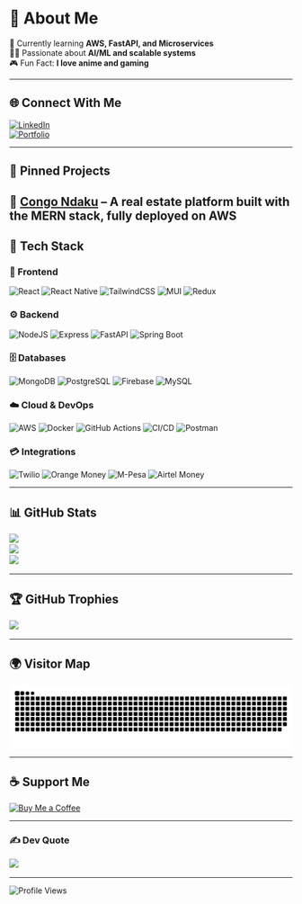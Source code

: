 # 💫 About Me
🌱 Currently learning **AWS, FastAPI, and Microservices**  
👨‍💻 Passionate about **AI/ML and scalable systems**  
🎮 Fun Fact: **I love anime and gaming**  

---

## 🌐 Connect With Me
[![LinkedIn](https://img.shields.io/badge/LinkedIn-%230077B5.svg?logo=linkedin&logoColor=white)](https://linkedin.com/in/youssouf-yogue/)  
[![Portfolio](https://img.shields.io/badge/🌍%20Portfolio-%23000000.svg?style=for-the-badge)](https://www.congondaku.com/)  

---

## 📌 Pinned Projects
🔹 **[Congo Ndaku](https://www.congondaku.com/)** – A real estate platform built with the **MERN stack**, fully deployed on **AWS**
---

## 🚀 Tech Stack

### 🧩 Frontend
![React](https://img.shields.io/badge/react-%2320232a.svg?style=for-the-badge&logo=react&logoColor=%2361DAFB)
![React Native](https://img.shields.io/badge/React_Native-20232A?style=for-the-badge&logo=react&logoColor=61DAFB)
![TailwindCSS](https://img.shields.io/badge/TailwindCSS-%2338B2AC.svg?style=for-the-badge&logo=tailwind-css&logoColor=white)
![MUI](https://img.shields.io/badge/MUI-%230081CB.svg?style=for-the-badge&logo=material-ui&logoColor=white)
![Redux](https://img.shields.io/badge/redux-%23764ABC.svg?style=for-the-badge&logo=redux&logoColor=white)

### ⚙️ Backend
![NodeJS](https://img.shields.io/badge/node.js-6DA55F?style=for-the-badge&logo=node.js&logoColor=white)
![Express](https://img.shields.io/badge/express.js-%23404d59.svg?style=for-the-badge&logo=express&logoColor=%2361DAFB)
![FastAPI](https://img.shields.io/badge/FastAPI-009688?style=for-the-badge&logo=fastapi&logoColor=white)
![Spring Boot](https://img.shields.io/badge/Spring%20Boot-%236DB33F.svg?style=for-the-badge&logo=springboot&logoColor=white)

### 🗄️ Databases
![MongoDB](https://img.shields.io/badge/MongoDB-%234ea94b.svg?style=for-the-badge&logo=mongodb&logoColor=white)
![PostgreSQL](https://img.shields.io/badge/PostgreSQL-%23316192.svg?style=for-the-badge&logo=postgresql&logoColor=white)
![Firebase](https://img.shields.io/badge/Firebase-ffca28?style=for-the-badge&logo=firebase&logoColor=black)
![MySQL](https://img.shields.io/badge/MySQL-%2300f.svg?style=for-the-badge&logo=mysql&logoColor=white)

### ☁️ Cloud & DevOps
![AWS](https://img.shields.io/badge/AWS-%23FF9900.svg?style=for-the-badge&logo=amazonaws&logoColor=white)
![Docker](https://img.shields.io/badge/Docker-%230db7ed.svg?style=for-the-badge&logo=docker&logoColor=white)
![GitHub Actions](https://img.shields.io/badge/GitHub_Actions-%232671E5.svg?style=for-the-badge&logo=github-actions&logoColor=white)
![CI/CD](https://img.shields.io/badge/CI%2FCD-%23007ACC.svg?style=for-the-badge&logo=azuredevops&logoColor=white)
![Postman](https://img.shields.io/badge/Postman-%23FF6C37.svg?style=for-the-badge&logo=postman&logoColor=white)

### 💳 Integrations
![Twilio](https://img.shields.io/badge/Twilio-%23F22F46.svg?style=for-the-badge&logo=twilio&logoColor=white)
![Orange Money](https://img.shields.io/badge/Orange_Money-%23FF7900.svg?style=for-the-badge)
![M-Pesa](https://img.shields.io/badge/M--Pesa-%2300A859.svg?style=for-the-badge)
![Airtel Money](https://img.shields.io/badge/Airtel_Money-%23EE3124.svg?style=for-the-badge)

---

## 📊 GitHub Stats
![](https://github-readme-stats.vercel.app/api?username=yyogue&theme=radical&hide_border=true&include_all_commits=true&count_private=true)  
![](https://github-readme-streak-stats.herokuapp.com/?user=yyogue&theme=radical&hide_border=true)  
![](https://github-readme-stats.vercel.app/api/top-langs/?username=yyogue&theme=radical&hide_border=true&include_all_commits=true&count_private=true&layout=compact)  

---

## 🏆 GitHub Trophies
![](https://github-profile-trophy.vercel.app/?username=yyogue&theme=radical&no-frame=false&no-bg=true&margin-w=4)

---

## 🌍 Visitor Map
![Visitor Map](https://raw.githubusercontent.com/platane/snk/output/github-contribution-grid-snake.svg)

---

## ☕ Support Me
[![Buy Me a Coffee](https://img.shields.io/badge/Buy%20Me%20A%20Coffee-%23FFDD00.svg?style=for-the-badge&logo=buy-me-a-coffee&logoColor=black)](https://buymeacoffee.com/yousyogued)

---

### ✍️ Dev Quote
![](https://quotes-github-readme.vercel.app/api?type=horizontal&theme=radical)

---

![Profile Views](https://komarev.com/ghpvc/?username=yyogue&color=blue)
